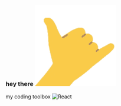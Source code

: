 ### hey there   ![ animated shaka ](shaka.gif)

my coding toolbox
<img alt="React" src="https://img.shields.io/badge/-React-45b8d8?style=flat-square&logo=react&logoColor=white" />

<!--
**polin0517/polin0517** is a ✨ _special_ ✨ repository because its `README.md` (this file) appears on your GitHub profile.

Here are some ideas to get you started:

- 🔭 I’m currently working on ...
- 🌱 I’m currently learning ...
- 👯 I’m looking to collaborate on ...
- 🤔 I’m looking for help with ...
- 💬 Ask me about ...
- 📫 How to reach me: ...
- 😄 Pronouns: ...
- ⚡ Fun fact: ...
-->
